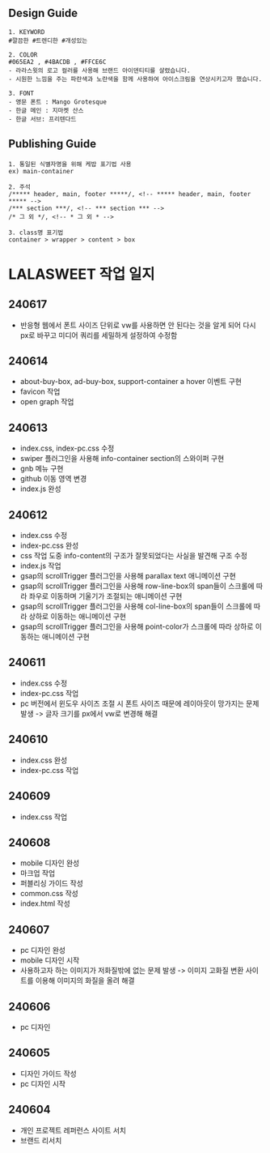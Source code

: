 ## Design Guide
```
1. KEYWORD
#깔끔한 #트렌디한 #개성있는

2. COLOR
#065EA2 , #4BACDB , #FFCE6C
- 라라스윗의 로고 컬러를 사용해 브랜드 아이덴티티를 살렸습니다.
- 시원한 느낌을 주는 파란색과 노란색을 함께 사용하여 아이스크림을 연상시키고자 했습니다.

3. FONT
- 영문 폰트 : Mango Grotesque
- 한글 메인 : 지마켓 산스
- 한글 서브: 프리텐다드
```
## Publishing Guide
```
1. 통일된 식별자명을 위해 케밥 표기법 사용
ex) main-container

2. 주석
/***** header, main, footer *****/, <!-- ***** header, main, footer ***** -->
/*** section ***/, <!-- *** section *** -->
/* 그 외 */, <!-- * 그 외 * -->

3. class명 표기법
container > wrapper > content > box
```
# LALASWEET 작업 일지
## 240617
* 반응형 웹에서 폰트 사이즈 단위로 vw를 사용하면 안 된다는 것을 알게 되어 다시 px로 바꾸고 미디어 쿼리를 세밀하게 설정하여 수정함

## 240614
* about-buy-box, ad-buy-box, support-container a hover 이벤트 구현
* favicon 작업
* open graph 작업

## 240613
* index.css, index-pc.css 수정
* swiper 플러그인을 사용해 info-container section의 스와이퍼 구현
* gnb 메뉴 구현
* github 이동 영역 변경
* index.js 완성

## 240612
* index.css 수정
* index-pc.css 완성
* css 작업 도중 info-content의 구조가 잘못되었다는 사실을 발견해 구조 수정
* index.js 작업
* gsap의 scrollTrigger 플러그인을 사용해 parallax text 애니메이션 구현
* gsap의 scrollTrigger 플러그인을 사용해 row-line-box의 span들이 스크롤에 따라 좌우로 이동하며 기울기가 조절되는 애니메이션 구현
* gsap의 scrollTrigger 플러그인을 사용해 col-line-box의 span들이 스크롤에 따라 상하로 이동하는 애니메이션 구현
* gsap의 scrollTrigger 플러그인을 사용해 point-color가 스크롤에 따라 상하로 이동하는 애니메이션 구현

## 240611
* index.css 수정
* index-pc.css 작업
* pc 버전에서 윈도우 사이즈 조절 시 폰트 사이즈 때문에 레이아웃이 망가지는 문제 발생 -> 글자 크기를 px에서 vw로 변경해 해결

## 240610
* index.css 완성
* index-pc.css 작업

## 240609
* index.css 작업

## 240608
* mobile 디자인 완성
* 마크업 작업
* 퍼블리싱 가이드 작성
* common.css 작성
* index.html 작성

## 240607
* pc 디자인 완성
* mobile 디자인 시작
* 사용하고자 하는 이미지가 저화질밖에 없는 문제 발생 -> 이미지 고화질 변환 사이트를 이용해 이미지의 화질을 올려 해결

## 240606
* pc 디자인

## 240605
* 디자인 가이드 작성
* pc 디자인 시작

## 240604
* 개인 프로젝트 레퍼런스 사이트 서치
* 브랜드 리서치
